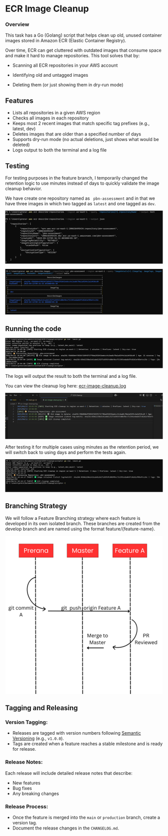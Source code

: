 
# ECR Image Cleanup
### Overview

This task has a Go (Golang) script that helps  clean up old, unused container images stored in Amazon ECR (Elastic Container Registry).

Over time, ECR can get cluttered with outdated images that consume space and make it hard to manage repositories. This tool solves that by:

* Scanning all ECR repositories in your AWS account

* Identifying old and untagged images

* Deleting them (or just showing them in dry-run mode)


## Features
* Lists all repositories in a given AWS region
* Checks all images in each repository
* Keeps most 2 recent images that match specific tag prefixes (e.g., latest, dev)
* Deletes images that are older than a specified number of days
* Supports dry-run mode (no actual deletions, just shows what would be deleted)
* Logs output to both the terminal and a log file

## Testing 
For testing purposes in the feature branch, I temporarily changed the retention logic to use minutes instead of days to quickly validate the image cleanup behavior.

We have create one repository named as ``` pbn-assessment``` and in that we have three images in which two tagged as ```latest``` and one tagged as ```dev```.

![Repos](https://github.com/Prerana-Mauryaa/ECR-Cleanup/blob/feature-branch/images/Repos.png)

![Repos](https://github.com/Prerana-Mauryaa/ECR-Cleanup/blob/feature-branch/images/Images.png)

## Running the code

![Repos](https://github.com/Prerana-Mauryaa/ECR-Cleanup/blob/feature-branch/images/gorun.png)

The logs will output the result  to both the terminal and a log file.

You can view the cleanup log here: [ecr-image-cleanup.log](https://github.com/Prerana-Mauryaa/ECR-Cleanup/blob/feature-branch/scripts/ecr-image-cleanup.log)

![Repos](https://github.com/Prerana-Mauryaa/ECR-Cleanup/blob/feature-branch/images/logs.png)


After testing it for multiple cases using minutes as the retention period, we will switch back to using days and perform the tests again.

![Repos](https://github.com/Prerana-Mauryaa/ECR-Cleanup/blob/feature-branch/images/days.png)


## Branching Strategy
We will follow a Feature Branching strategy where each feature is developed in its own isolated branch. These branches are created from the develop branch and are named using the format feature/{feature-name}.

![Repos](https://github.com/Prerana-Mauryaa/ECR-Cleanup/blob/feature-branch/images/Master.png)


## Tagging and Releasing

### Version Tagging:
- Releases are tagged with version numbers following [Semantic Versioning](https://semver.org/) (e.g., `v1.0.0`).
- Tags are created when a feature reaches a stable milestone and is ready for release.

### Release Notes:
Each release will include detailed release notes that describe:
- New features
- Bug fixes
- Any breaking changes

### Release Process:
- Once the feature is merged into the `main` or `production` branch, create a version tag.
- Document the release changes in the `CHANGELOG.md`.
